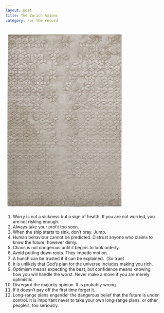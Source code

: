 ```yaml
---
layout: post
title: The Zurich Axioms
category: For the record
---
```


![pattern](/images/pattern.jpg)

1. Worry is not a sickness but a sign of health. If you are not worried, you are not risking enough.
2. Always take your profit too soon.
3. When the ship starts to sink, don’t pray. Jump.
4. Human behaviour cannot be predicted. Distrust anyone who claims to know the future, however dimly.
5. Chaos is not dangerous until it begins to look orderly.
6. Avoid putting down roots. They impede motion.
7. A hunch can be trusted if it can be explained.（So true）
8. It is unlikely that God’s plan for the universe includes making you rich.
9. Optimism means expecting the best, but confidence means knowing how you will handle the worst. Never make a move if you are merely optimistic.
10. Disregard the majority opinion. It is probably wrong.
11. If it doesn’t pay off the first time forget it.
12. Long-range plans engender the dangerous belief that the future is under control. It is important never to take your own long-range plans, or other people’s, too seriously.